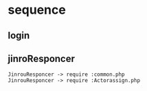 # sequence

## login 

## jinroResponcer

```puml
JinrouResponcer -> require :common.php
JinrouResponcer -> require :Actorassign.php
```